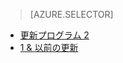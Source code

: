 > [AZURE.SELECTOR]
- [更新プログラム 2](../articles/storsimple/storsimple-clone-volume-u2.md)
- [1 & 以前の更新](../articles/storsimple/storsimple-clone-volume.md)

